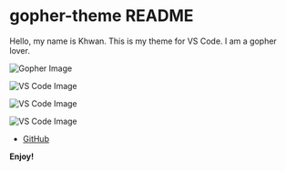 # gopher-theme README

Hello, my name is Khwan. This is my theme for VS Code. I am a gopher lover.

![Gopher Image](https://pkg.go.dev/static/shared/gopher/package-search-700x300.jpeg)

![VS Code Image](https://vscode-themes.nyc3.cdn.digitaloceanspaces.com/profiles/seexCATTZyPJBZ5sQXhOEEF0uKH3/dY0YHat6-default.jpeg)

![VS Code Image](https://vscode-themes.nyc3.cdn.digitaloceanspaces.com/profiles/seexCATTZyPJBZ5sQXhOEEF0uKH3/dY0YHat6-panelTerminal.jpeg)

![VS Code Image](https://vscode-themes.nyc3.cdn.digitaloceanspaces.com/profiles/seexCATTZyPJBZ5sQXhOEEF0uKH3/dY0YHat6-commandPalette.jpeg)

* [GitHub](https://github.com/KhwanNon/golang-theme)

**Enjoy!**
